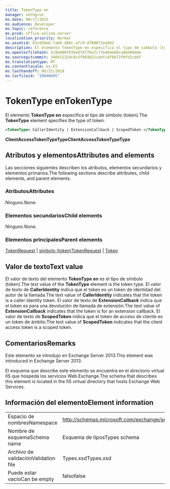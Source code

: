 ```yaml
---
title: TokenType en
manager: sethgros
ms.date: 09/17/2015
ms.audience: Developer
ms.topic: reference
ms.prod: office-online-server
localization_priority: Normal
ms.assetid: 83c650eb-7ab8-480c-a7c9-df60072ee042
description: El elemento TokenType en especifica el tipo de símbolo (token).
ms.openlocfilehash: 5c8e880f035ed74776a7c77e4b4e60ca46d66d4e
ms.sourcegitcommit: 34041125dc8c5f993b21cebfc4f8b72f0fd2cb6f
ms.translationtype: MT
ms.contentlocale: es-ES
ms.lasthandoff: 06/25/2018
ms.locfileid: "19840695"
---
```

# <a name="tokentype"></a><span data-ttu-id="57ab5-103">TokenType en</span><span class="sxs-lookup"><span data-stu-id="57ab5-103">TokenType</span></span>

<span data-ttu-id="57ab5-104">El elemento **TokenType en** especifica el tipo de símbolo (token).</span><span class="sxs-lookup"><span data-stu-id="57ab5-104">The **TokenType** element specifies the type of token.</span></span> 
  
```XML
<TokenType> CallerIdentity | ExtensionCallback | ScopedToken </TokenType>
```

 <span data-ttu-id="57ab5-105">**ClientAccessTokenTypeType**</span><span class="sxs-lookup"><span data-stu-id="57ab5-105">**ClientAccessTokenTypeType**</span></span>
## <a name="attributes-and-elements"></a><span data-ttu-id="57ab5-106">Atributos y elementos</span><span class="sxs-lookup"><span data-stu-id="57ab5-106">Attributes and elements</span></span>

<span data-ttu-id="57ab5-107">Las secciones siguientes describen los atributos, elementos secundarios y elementos primarios.</span><span class="sxs-lookup"><span data-stu-id="57ab5-107">The following sections describe attributes, child elements, and parent elements.</span></span>
  
### <a name="attributes"></a><span data-ttu-id="57ab5-108">Atributos</span><span class="sxs-lookup"><span data-stu-id="57ab5-108">Attributes</span></span>

<span data-ttu-id="57ab5-109">Ninguno.</span><span class="sxs-lookup"><span data-stu-id="57ab5-109">None.</span></span>
  
### <a name="child-elements"></a><span data-ttu-id="57ab5-110">Elementos secundarios</span><span class="sxs-lookup"><span data-stu-id="57ab5-110">Child elements</span></span>

<span data-ttu-id="57ab5-111">Ninguno.</span><span class="sxs-lookup"><span data-stu-id="57ab5-111">None.</span></span>
  
### <a name="parent-elements"></a><span data-ttu-id="57ab5-112">Elementos principales</span><span class="sxs-lookup"><span data-stu-id="57ab5-112">Parent elements</span></span>

<span data-ttu-id="57ab5-113">[TokenRequest](tokenrequest.md) | [símbolo (token)](token.md)</span><span class="sxs-lookup"><span data-stu-id="57ab5-113">[TokenRequest](tokenrequest.md) | [Token](token.md)</span></span>
  
## <a name="text-value"></a><span data-ttu-id="57ab5-114">Valor de texto</span><span class="sxs-lookup"><span data-stu-id="57ab5-114">Text value</span></span>

<span data-ttu-id="57ab5-115">El valor de texto del elemento **TokenType en** es el tipo de símbolo (token).</span><span class="sxs-lookup"><span data-stu-id="57ab5-115">The text value of the **TokenType** element is the token type.</span></span> <span data-ttu-id="57ab5-116">El valor de texto de **CallerIdentity** indica que el token es un token de identidad del autor de la llamada.</span><span class="sxs-lookup"><span data-stu-id="57ab5-116">The text value of **CallerIdentity** indicates that the token is a caller identity token.</span></span> <span data-ttu-id="57ab5-117">El valor de texto de **ExtensionCallback** indica que el token es para una devolución de llamada de extensión.</span><span class="sxs-lookup"><span data-stu-id="57ab5-117">The text value of **ExtensionCallback** indicates that the token is for an extension callback.</span></span> <span data-ttu-id="57ab5-118">El valor de texto de **ScopedToken** indica que el token de acceso de cliente es un token de ámbito.</span><span class="sxs-lookup"><span data-stu-id="57ab5-118">The text value of **ScopedToken** indicates that the client access token is a scoped token.</span></span> 
  
## <a name="remarks"></a><span data-ttu-id="57ab5-119">Comentarios</span><span class="sxs-lookup"><span data-stu-id="57ab5-119">Remarks</span></span>

<span data-ttu-id="57ab5-120">Este elemento se introdujo en Exchange Server 2013.</span><span class="sxs-lookup"><span data-stu-id="57ab5-120">This element was introduced in Exchange Server 2013.</span></span>
  
<span data-ttu-id="57ab5-121">El esquema que describe este elemento se encuentra en el directorio virtual IIS que hospeda los servicios Web Exchange.</span><span class="sxs-lookup"><span data-stu-id="57ab5-121">The schema that describes this element is located in the IIS virtual directory that hosts Exchange Web Services.</span></span>
  
## <a name="element-information"></a><span data-ttu-id="57ab5-122">Información del elemento</span><span class="sxs-lookup"><span data-stu-id="57ab5-122">Element information</span></span>

|||
|:-----|:-----|
|<span data-ttu-id="57ab5-123">Espacio de nombres</span><span class="sxs-lookup"><span data-stu-id="57ab5-123">Namespace</span></span>  <br/> |http://schemas.microsoft.com/exchange/services/2006/types  <br/> |
|<span data-ttu-id="57ab5-124">Nombre de esquema</span><span class="sxs-lookup"><span data-stu-id="57ab5-124">Schema name</span></span>  <br/> |<span data-ttu-id="57ab5-125">Esquema de tipos</span><span class="sxs-lookup"><span data-stu-id="57ab5-125">Types schema</span></span>  <br/> |
|<span data-ttu-id="57ab5-126">Archivo de validación</span><span class="sxs-lookup"><span data-stu-id="57ab5-126">Validation file</span></span>  <br/> |<span data-ttu-id="57ab5-127">Types.xsd</span><span class="sxs-lookup"><span data-stu-id="57ab5-127">Types.xsd</span></span>  <br/> |
|<span data-ttu-id="57ab5-128">Puede estar vacío</span><span class="sxs-lookup"><span data-stu-id="57ab5-128">Can be empty</span></span>  <br/> |<span data-ttu-id="57ab5-129">falso</span><span class="sxs-lookup"><span data-stu-id="57ab5-129">false</span></span>  <br/> |
   

